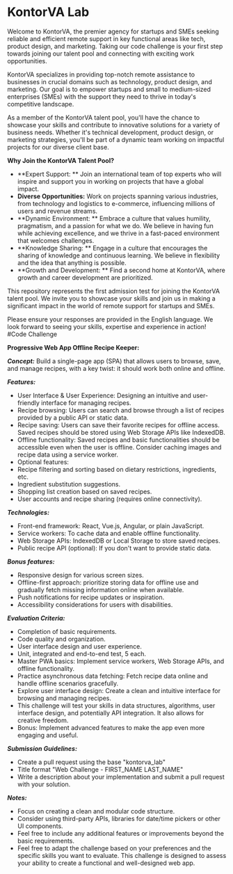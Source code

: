 # KontorVA Lab 

Welcome to KontorVA, the premier agency for startups and SMEs seeking reliable and efficient remote support in key functional areas like tech, product design, and marketing. Taking our code challenge is your first step towards joining our talent pool and connecting with exciting work opportunities.

KontorVA specializes in providing top-notch remote assistance to businesses in crucial domains such as technology, product design, and marketing. Our goal is to empower startups and small to medium-sized enterprises (SMEs) with the support they need to thrive in today's competitive landscape.

As a member of the KontorVA talent pool, you'll have the chance to showcase your skills and contribute to innovative solutions for a variety of business needs. Whether it's technical development, product design, or marketing strategies, you'll be part of a dynamic team working on impactful projects for our diverse client base.

**Why Join the KontorVA Talent Pool?**

- **Expert Support: ** Join an international team of top experts who will inspire and support you in working on projects that have a global impact.
- **Diverse Opportunities:**  Work on projects spanning various industries, from technology and logistics to e-commerce, influencing millions of users and revenue streams.
- **Dynamic Environment: ** Embrace a culture that values humility, pragmatism, and a passion for what we do. We believe in having fun while achieving excellence, and we thrive in a fast-paced environment that welcomes challenges.
- **Knowledge Sharing: ** Engage in a culture that encourages the sharing of knowledge and continuous learning. We believe in flexibility and the idea that anything is possible.
- **Growth and Development: ** Find a second home at KontorVA, where growth and career development are prioritized.

This repository represents the first admission test for joining the KontorVA talent pool. We invite you to showcase your skills and join us in making a significant impact in the world of remote support for startups and SMEs.

Please ensure your responses are provided in the English language. We look forward to seeing your skills, expertise and experience in action!
#Code Challenge 

**Progressive Web App Offline Recipe Keeper:**

_**Concept:**_ Build a single-page app (SPA) that allows users to browse, save, and manage recipes, with a key twist: it should work both online and offline.

_**Features:**_

- User Interface & User Experience: Designing an intuitive and user-friendly interface for managing recipes.
- Recipe browsing: Users can search and browse through a list of recipes provided by a public API or static data.
- Recipe saving: Users can save their favorite recipes for offline access. Saved recipes should be stored using Web Storage APIs like IndexedDB.
- Offline functionality: Saved recipes and basic functionalities should be accessible even when the user is offline. Consider caching images and recipe data using a service worker.
- Optional features:
- Recipe filtering and sorting based on dietary restrictions, ingredients, etc.
- Ingredient substitution suggestions.
- Shopping list creation based on saved recipes.
- User accounts and recipe sharing (requires online connectivity).

_**Technologies:**_

- Front-end framework: React, Vue.js, Angular, or plain JavaScript.
- Service workers: To cache data and enable offline functionality.
- Web Storage APIs: IndexedDB or Local Storage to store saved recipes.
- Public recipe API (optional): If you don't want to provide static data.

_**Bonus features:**_

- Responsive design for various screen sizes.
- Offline-first approach: prioritize storing data for offline use and gradually fetch missing information online when available.
- Push notifications for recipe updates or inspiration.
- Accessibility considerations for users with disabilities.

_**Evaluation Criteria:**_

- Completion of basic requirements.
- Code quality and organization.
- User interface design and user experience.
- Unit, integrated and end-to-end test, 5 each.
- Master PWA basics: Implement service workers, Web Storage APIs, and offline functionality.
- Practice asynchronous data fetching: Fetch recipe data online and handle offline scenarios gracefully.
- Explore user interface design: Create a clean and intuitive interface for browsing and managing recipes.
- This challenge will test your skills in data structures, algorithms, user interface design, and potentially API integration. It also allows for creative freedom.
- Bonus: Implement advanced features to make the app even more engaging and useful.

_**Submission Guidelines:**_

- Create a pull request using the base "kontorva\_lab"
- Title format "Web Challenge - FIRST\_NAME LAST\_NAME"
- Write a description about your implementation and submit a pull request with your solution.

_**Notes:**_

- Focus on creating a clean and modular code structure.
- Consider using third-party APIs, libraries for date/time pickers or other UI components.
- Feel free to include any additional features or improvements beyond the basic requirements.
- Feel free to adapt the challenge based on your preferences and the specific skills you want to evaluate. This challenge is designed to assess your ability to create a functional and well-designed web app.
